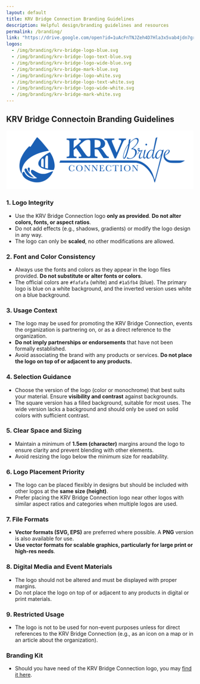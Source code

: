 ```yaml
---
layout: default
title: KRV Bridge Connection Branding Guidelines
description: Helpful design/branding guidelines and resources
permalink: /branding/
link: "https://drive.google.com/open?id=1uAcFnTNJZeh4D7Hla3x5vab4jdn7grqI&usp=drive_fs"
logos:
  - /img/branding/krv-bridge-logo-blue.svg
  - /img/branding/krv-bridge-logo-text-blue.svg
  - /img/branding/krv-bridge-logo-wide-blue.svg
  - /img/branding/krv-bridge-mark-blue.svg
  - /img/branding/krv-bridge-logo-white.svg
  - /img/branding/krv-bridge-logo-text-white.svg
  - /img/branding/krv-bridge-logo-wide-white.svg
  - /img/branding/krv-bridge-mark-white.svg
---
```


## KRV Bridge Connectoin Branding Guidelines

![KRV Bridge Connection Logo](/img/branding/krv-bridge-logo-wide-blue.svg)

### 1. Logo Integrity
- Use the KRV Bridge Connection logo **only as provided**. **Do not alter colors, fonts, or aspect ratios**.
- Do not add effects (e.g., shadows, gradients) or modify the logo design in any way.
- The logo can only be **scaled**, no other modifications are allowed.

### 2. Font and Color Consistency
- Always use the fonts and colors as they appear in the logo files provided. **Do not substitute or alter fonts or colors**.
- The official colors are `#fafafa` (white) and `#1a5fb4` (blue). The primary logo is blue on a white background, and the inverted version uses white on a blue background.

### 3. Usage Context
- The logo may be used for promoting the KRV Bridge Connection, events the organization is partnering on, or as a direct reference to the organization.
- **Do not imply partnerships or endorsements** that have not been formally established.
- Avoid associating the brand with any products or services. **Do not place the logo on top of or adjacent to any products.**

### 4. Selection Guidance
- Choose the version of the logo (color or monochrome) that best suits your material. Ensure **visibility and contrast** against backgrounds.
- The square version has a filled background, suitable for most uses. The wide version lacks a background and should only be used on solid colors with sufficient contrast.

### 5. Clear Space and Sizing
- Maintain a minimum of **1.5em (character)** margins around the logo to ensure clarity and prevent blending with other elements.
- Avoid resizing the logo below the minimum size for readability.

### 6. Logo Placement Priority
- The logo can be placed flexibly in designs but should be included with other logos at the **same size (height)**.
- Prefer placing the KRV Bridge Connection logo near other logos with similar aspect ratios and categories when multiple logos are used.

### 7. File Formats
- **Vector formats (SVG, EPS)** are preferred where possible. A **PNG** version is also available for use.
- **Use vector formats for scalable graphics, particularly for large print or high-res needs**.

### 8. Digital Media and Event Materials
- The logo should not be altered and must be displayed with proper margins.
- Do not place the logo on top of or adjacent to any products in digital or print materials.

### 9. Restricted Usage
- The logo is not to be used for non-event purposes unless for direct references to the KRV Bridge Connection (e.g., as an icon on a map or in an article about the organization).

### Branding Kit
- Should you have need of the KRV Bridge Connection logo, you may <a href="{{ link }}" rel="noopener noreferrer external" target="_blank">find it here</a>.
